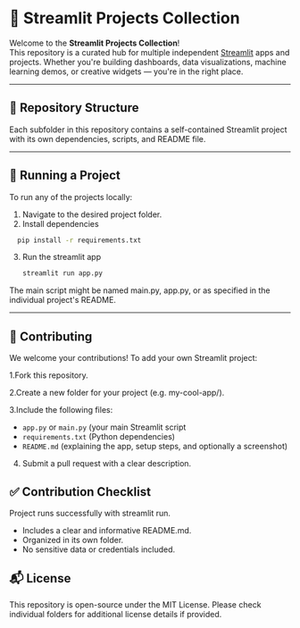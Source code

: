 # 🧰 Streamlit Projects Collection

Welcome to the **Streamlit Projects Collection**!  
This repository is a curated hub for multiple independent [Streamlit](https://streamlit.io/) apps and projects. Whether you're building dashboards, data visualizations, machine learning demos, or creative widgets — you're in the right place.

---

## 📁 Repository Structure

Each subfolder in this repository contains a self-contained Streamlit project with its own dependencies, scripts, and README file.

---

## 🚀 Running a Project

To run any of the projects locally:

1. Navigate to the desired project folder.
2. Install dependencies
 ```bash
   pip install -r requirements.txt
```
3. Run the streamlit app
   ```bash
   streamlit run app.py

The main script might be named main.py, app.py, or as specified in the individual project's README.

---
## 🤝 Contributing
We welcome your contributions! To add your own Streamlit project:

1.Fork this repository.

2.Create a new folder for your project (e.g. my-cool-app/).

3.Include the following files:

 - `app.py` or `main.py` (your main Streamlit script
 - `requirements.txt` (Python dependencies)
 - `README.md` (explaining the app, setup steps, and optionally a screenshot)

4. Submit a pull request with a clear description.

## ✅ Contribution Checklist
 Project runs successfully with streamlit run.

 - Includes a clear and informative README.md.
 - Organized in its own folder.
 - No sensitive data or credentials included.

## 📬 License
This repository is open-source under the MIT License.
Please check individual folders for additional license details if provided.
